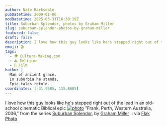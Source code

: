 ```yaml
---
author: Nate Barksdale
pubDatetime: 2009-01-06
modDatetime: 2025-03-31T16:30:19Z
title: Suburban Splendor, photos by Graham Miller
slug: suburban-splendor-photos-by-graham-miller
featured: false
draft: false
description: I love how this guy looks like he's stepped right out of the lead in an old-school cinematic Biblical epic.
emoji: 🎬
tags:
  - 🌍 Culture-Making.com
  - ⛪ Religion
  - 🎥 Film
haiku: |
  Man of ancient grace,  
  In suburbia he stands,  
  Epic tales retold.
coordinates: [-31.9505, 115.8605]
---
```


I love how this guy looks like he's stepped right out of the lead in an old-school cinematic Biblical epic
[![photo](http://culture-making.com/media/1229090867.jpg)](http://www.grahammiller.com.au/?goto=suburban-splendour&thumbs=ok)
"Frank, Perth, Western Australia, 2006," from the series [Suburban Splendor](http://www.grahammiller.com.au/?goto=suburban-splendour&thumbs=ok), by [Graham Miller](http://www.grahammiller.com.au) :: via [Flak Photo](https://www.google.com/search?q=%22Flak%20Photo%22%20flak-photo.my-expressions.com)
